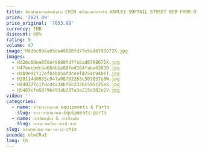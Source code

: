 ```yaml
---
title: สีดําฝาครอบหม้อน้ําล่าง CHIN สปอยเลอร์สําหรับ HARLEY SOFTAIL STREET BOB FXBB BREAKOUT LOW RIDER FXBR FXBRS 2018-2022 รุ่น
price: '2821.49'
price_original: '7053.88'
currency: THB
discount: 60%
rating: 5
volume: 47
image: Hd26c00ea05da49888fd7fe5ad6798672X.jpg
images:
  - Hd26c00ea05da49888fd7fe5ad6798672X.jpg
  - H47eecbdcba664b1e89fed164faba4383D.jpg
  - Hdb9ed1717efb4b85afdceef4254c94beT.jpg
  - H30114d0935c947a08762263c507037e8W.jpg
  - H8d0277c1fdcd4a34bf8c2336c595c25eS.jpg
  - Hb483cfe68796493ab287a3a215e302e2V.jpg
video: ''
categories:
  - name: รถจักรยานยนต์ equipments & Parts
    slug: รถจ-กรยานยนต-equipments-parts
  - name: การดัดแปลง & การป้องกัน
    slug: การด-ดแปลง-การป-องก
slug: าฝาครอบหม-อน-าล-าง-chin
encode: olwCRaI
lang: th
---
```

  